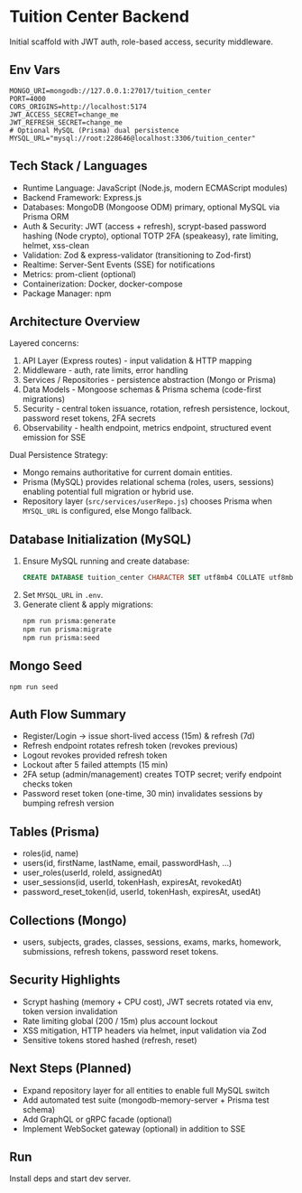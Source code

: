 # Tuition Center Backend

Initial scaffold with JWT auth, role-based access, security middleware.

## Env Vars

```
MONGO_URI=mongodb://127.0.0.1:27017/tuition_center
PORT=4000
CORS_ORIGINS=http://localhost:5174
JWT_ACCESS_SECRET=change_me
JWT_REFRESH_SECRET=change_me
# Optional MySQL (Prisma) dual persistence
MYSQL_URL="mysql://root:228646@localhost:3306/tuition_center"
```

## Tech Stack / Languages

- Runtime Language: JavaScript (Node.js, modern ECMAScript modules)
- Backend Framework: Express.js
- Databases: MongoDB (Mongoose ODM) primary, optional MySQL via Prisma ORM
- Auth & Security: JWT (access + refresh), scrypt-based password hashing (Node crypto), optional TOTP 2FA (speakeasy), rate limiting, helmet, xss-clean
- Validation: Zod & express-validator (transitioning to Zod-first)
- Realtime: Server-Sent Events (SSE) for notifications
- Metrics: prom-client (optional)
- Containerization: Docker, docker-compose
- Package Manager: npm

## Architecture Overview

Layered concerns:
1. API Layer (Express routes) - input validation & HTTP mapping
2. Middleware - auth, rate limits, error handling
3. Services / Repositories - persistence abstraction (Mongo or Prisma)
4. Data Models - Mongoose schemas & Prisma schema (code-first migrations)
5. Security - central token issuance, rotation, refresh persistence, lockout, password reset tokens, 2FA secrets
6. Observability - health endpoint, metrics endpoint, structured event emission for SSE

Dual Persistence Strategy:
- Mongo remains authoritative for current domain entities.
- Prisma (MySQL) provides relational schema (roles, users, sessions) enabling potential full migration or hybrid use.
- Repository layer (`src/services/userRepo.js`) chooses Prisma when `MYSQL_URL` is configured, else Mongo fallback.

## Database Initialization (MySQL)
1. Ensure MySQL running and create database:
	```sql
	CREATE DATABASE tuition_center CHARACTER SET utf8mb4 COLLATE utf8mb4_unicode_ci;
	```
2. Set `MYSQL_URL` in `.env`.
3. Generate client & apply migrations:
	```bash
	npm run prisma:generate
	npm run prisma:migrate
	npm run prisma:seed
	```

## Mongo Seed
```
npm run seed
```

## Auth Flow Summary
- Register/Login -> issue short-lived access (15m) & refresh (7d)
- Refresh endpoint rotates refresh token (revokes previous)
- Logout revokes provided refresh token
- Lockout after 5 failed attempts (15 min)
- 2FA setup (admin/management) creates TOTP secret; verify endpoint checks token
- Password reset token (one-time, 30 min) invalidates sessions by bumping refresh version

## Tables (Prisma)
- roles(id, name)
- users(id, firstName, lastName, email, passwordHash, ...)
- user_roles(userId, roleId, assignedAt)
- user_sessions(id, userId, tokenHash, expiresAt, revokedAt)
- password_reset_token(id, userId, tokenHash, expiresAt, usedAt)

## Collections (Mongo)
- users, subjects, grades, classes, sessions, exams, marks, homework, submissions, refresh tokens, password reset tokens.

## Security Highlights
- Scrypt hashing (memory + CPU cost), JWT secrets rotated via env, token version invalidation
- Rate limiting global (200 / 15m) plus account lockout
- XSS mitigation, HTTP headers via helmet, input validation via Zod
- Sensitive tokens stored hashed (refresh, reset)

## Next Steps (Planned)
- Expand repository layer for all entities to enable full MySQL switch
- Add automated test suite (mongodb-memory-server + Prisma test schema)
- Add GraphQL or gRPC facade (optional)
- Implement WebSocket gateway (optional) in addition to SSE


## Run

Install deps and start dev server.

